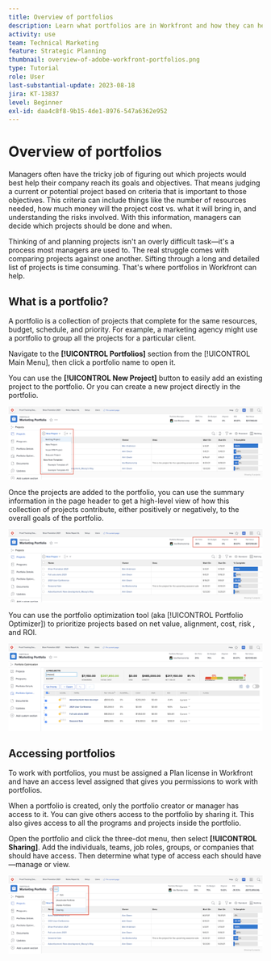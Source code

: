 ```yaml
---
title: Overview of portfolios
description: Learn what portfolios are in Workfront and how they can help you prioritize projects and compare projects against one another.
activity: use
team: Technical Marketing
feature: Strategic Planning
thumbnail: overview-of-adobe-workfront-portfolios.png
type: Tutorial
role: User
last-substantial-update: 2023-08-18
jira: KT-13837
level: Beginner
exl-id: daa4c8f8-9b15-4de1-8976-547a6362e952
---
```

# Overview of portfolios

Managers often have the tricky job of figuring out which projects would best help their company reach its goals and objectives. That means judging a current or potential project based on criteria that is important to those objectives. This criteria can include things like the number of resources needed, how much money will the project cost vs. what it will bring in, and understanding the risks involved. With this information, managers can decide which projects should be done and when.  

Thinking of and planning projects isn't an overly difficult task—it's a process most managers are used to. The real struggle comes with comparing projects against one another. Sifting through a long and detailed list of projects is time consuming. That's where portfolios in Workfront can help.

## What is a portfolio? 

A portfolio is a collection of projects that complete for the same resources, budget, schedule, and priority. For example, a marketing agency might use a portfolio to group all the projects for a particular client. 

Navigate to the **[!UICONTROL Portfolios]** section from the [!UICONTROL Main Menu], then click a portfolio name to open it. 

You can use the **[!UICONTROL New Project]** button to easily add an existing project to the portfolio. Or you can create a new project directly in the portfolio.

![An image of the drop-down menu for the [!UICONTROL New Project] button](assets/01-portfolio-management3.png)

Once the projects are added to the portfolio, you can use the summary information in the page header to get a high-level view of how this collection of projects contribute, either positively or negatively, to the overall goals of the portfolio. 

![An image of the summary information of the portfolio in the page header](assets/02-portfolio-management1.png)

You can use the portfolio optimization tool (aka [!UICONTROL Portfolio Optimizer]) to prioritize projects based on net value, alignment, cost, risk , and ROI. 

![An image of prioritizing projects in a portfolio](assets/03-portfolio-management2.png)

## Accessing portfolios

To work with portfolios, you must be assigned a Plan license in Workfront and have an access level assigned that gives you permissions to work with portfolios. 

When a portfolio is created, only the portfolio creator or manager has access to it. You can give others access to the portfolio by sharing it. This also gives access to all the programs and projects inside the portfolio. 

Open the portfolio and click the three-dot menu, then select **[!UICONTROL Sharing]**. Add the individuals, teams, job roles, groups, or companies that should have access. Then determine what type of access each should have—manage or view.

![An image of the [!UICONTROL Sharing] option in a [!DNL Workfront] portfolio](assets/04-portfolio-management11.png)

<!--
Pro-tips graphic
If a user can't access a specific portfolio, make sure it's shared with them. The Workfront access level determines that a user can access portfolios in general, but sharing makes sure they can see specific portfolios. 
-->

<!--
Learn more graphic and links to documentation articles
* Portfolio overview   
* Create a portfolio 
* Create and manage portfolios 
* Navigate within a portfolio 
* Share a portfolio   
-->
